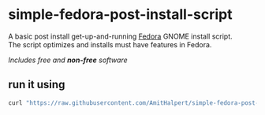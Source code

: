 # simple-fedora-post-install-script
A basic post install get-up-and-running [Fedora](https://getfedora.org/en/) GNOME install script.<br>
The script optimizes and installs must have features in Fedora.

*Includes free and **non-free** software*

## run it using

``` bash
curl "https://raw.githubusercontent.com/AmitHalpert/simple-fedora-post-install-script/master/fedora-post-install.sh" | sh
```

